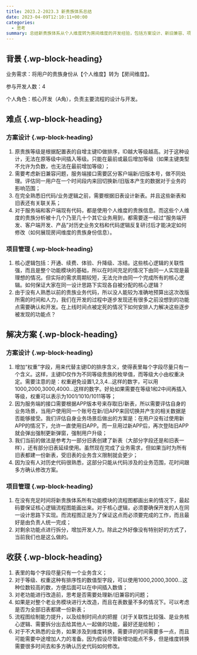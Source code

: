 ```yaml
---
title: 2023.2-2023.3 新贵族体系总结
date: 2023-04-09T12:10:11+00:00
categories:
  - 思考
summary: 总结新贵族体系从个人维度转为房间维度的开发经验，包括方案设计、新旧兼容、项目管理等关键问题的解决思路和最佳实践。
---
```


## <span class="ez-toc-section" id="%E8%83%8C%E6%99%AF"></span>**背景**<span class="ez-toc-section-end"></span> {.wp-block-heading}

业务需求：将用户的贵族身份从【个人维度】转为【房间维度】。

参与开发人数：4

个人角色：核心开发（A角），负责主要流程的设计与开发。

## <span class="ez-toc-section" id="%E9%9A%BE%E7%82%B9"></span>**难点**<span class="ez-toc-section-end"></span> {.wp-block-heading}

### <span class="ez-toc-section" id="%E6%96%B9%E6%A1%88%E8%AE%BE%E8%AE%A1"></span>**方案设计**<span class="ez-toc-section-end"></span> {.wp-block-heading}

<ol type="1">
  <li>
    原贵族等级是根据配置表的自增主键ID做排序，ID越大等级越高。对于这种设计，无法在原等级中间插入等级。只能在最前或最后增加等级（如果主键类型不允许为负数，也无法在最前增加等级）；
  </li>
  <li>
    需要考虑新旧兼容问题，服务端接口需要区分客户端新/旧版本号，做不同处理。评估同一用户在一个时间段内来回切换新/旧版本产生的数据对于业务的影响范围；
  </li>
  <li>
    在完全熟悉旧代码/业务逻辑之前，需要根据旧表设计新表。并且这些新表和旧表还有关联关系；
  </li>
  <li>
    对于服务端和客户端现有代码，都是使用个人维度的贵族信息。而这些个人维度的贵族分析被十几个乃至几十个其它业务用到，都需要逐一经过“服务端开发、客户端开发、产品”对历史业务文档和代码逻辑反复研讨后才能决定如何修改（如何展现房间维度的贵族身份信息）。
  </li>
</ol>

### <span class="ez-toc-section" id="%E9%A1%B9%E7%9B%AE%E7%AE%A1%E7%90%86"></span>**项目管理**<span class="ez-toc-section-end"></span> {.wp-block-heading}

<ol type="1">
  <li>
    核心逻辑包括：开通、续费、体验、升降级、冻结。这些核心逻辑的关联性强，而且是整个功能模块的基础，所以在时间充足的情况下由同一人实现是最理想的情况。但实际的需求周期较短，无法允许由同一个完成所有的核心逻辑。如何保证大家在同一设计思路下实现各自被分配的核心逻辑？
  </li>
  <li>
    由于没有人熟悉以前的贵族业务代码，所以没人能较为准确地预算出这次改版所需的时间和人力，我们在开发的过程中逐步发现还有很多之前没想到的功能点需要确认和开发。在上线时间点被定死的情况下如何安排人力解决这些逐步被发现的功能点？
  </li>
</ol>

## <span class="ez-toc-section" id="%E8%A7%A3%E5%86%B3%E6%96%B9%E6%A1%88"></span>**解决方案**<span class="ez-toc-section-end"></span> {.wp-block-heading}

### <span class="ez-toc-section" id="%E6%96%B9%E6%A1%88%E8%AE%BE%E8%AE%A1-2"></span>**方案设计**<span class="ez-toc-section-end"></span> {.wp-block-heading}

<ol type="1">
  <li>
    增加“权重”字段，用来代替主键ID的排序含义，使得表里每个字段尽量只有一个含义。这样，主键ID仅作为不同等级贵族的枚举值，而等级大小由权重决定。需要注意的是：权重避免设置1,2,3,4&#8230;这样的数字，可以用1000,2000,3000,4000&#8230;这样的数字。好处如果需要在等级1和2中间再插入等级，权重可以表示为1001/1010/1011等等；
  </li>
  <li>
    因为服务端的接口需要根据APP版本号来存取旧/新表，所以需要评估自身的业务场景，当用户使用同一个账号在新/旧APP来回切换并产生的相关数据是否能够接受。我们评估自身业务场景后做出的方案是：在用户没有过使用新APP的情况下，允许一直使用旧APP。而一旦用过新APP后，再次登陆旧APP就会弹出强制更新弹窗，强制用户升级；
  </li>
  <li>
    我们当前的做法是参考为一部分旧表创建了新表（大部分字段还是和旧表一样），还有部分旧表延续使用。虽然现在完成了业务需求，但如果当时为所有旧表都建一份新表，受旧表的业务含义限制就会更少；
  </li>
  <li>
    因为没有人对历史代码很熟悉，这部分只能从代码涉及的业务范围，花时间跟多方确认修改方案。
  </li>
</ol>

### <span class="ez-toc-section" id="%E9%A1%B9%E7%9B%AE%E7%AE%A1%E7%90%86-2"></span>**项目管理**<span class="ez-toc-section-end"></span> {.wp-block-heading}

<ol type="1">
  <li>
    在没有充足时间将新贵族体系所有功能模块的流程图都画出来的情况下，最起码要保证核心逻辑流程图能画出来。对于核心逻辑，必须要确保开发的人在同一设计思路下实现。而流程图正是为了保证这点而必须要完成的工作，而且最好是由负责人统一完成；
  </li>
  <li>
    对剩余功能点进行拆分，增加开发人力。除此之外好像没有特别好的方式了，当前我们也是这么做的。
  </li>
</ol>

## <span class="ez-toc-section" id="%E6%94%B6%E8%8E%B7"></span>**收获**<span class="ez-toc-section-end"></span> {.wp-block-heading}

<ol type="1">
  <li>
    表里的每个字段尽量只有一个业务含义；
  </li>
  <li>
    对于等级、权重这种有排序性的数值型字段，可以使用1000,2000,3000&#8230;这种位数较高的数，方便后面可以在中间插入数值；
  </li>
  <li>
    对老功能进行改造前，思考是否需要处理新/旧兼容的问题；
  </li>
  <li>
    如果是对整个老业务模块进行大改造，而且在表数量不多的情况下。可以考虑是否为全部旧表都建一份新表；
  </li>
  <li>
    流程图绘制能力提升，以及绘制时间点的把握（对于关联性比较强、是业务核心逻辑、需要拆分出去给其他人一起做的功能，最好还是绘制）；
  </li>
  <li>
    对于不大熟悉的业务，如果涉及到维度转换，需要评的时间需要多一点，而且可能需要中途增加人力的准备。因为假设尽管新增功能点不多，但是维度转换需要很多时间去和多方确认历史代码如何修改。
  </li>
</ol>